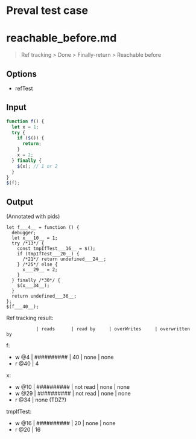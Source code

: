 # Preval test case

# reachable_before.md

> Ref tracking > Done > Finally-return > Reachable before

## Options

- refTest

## Input

`````js filename=intro
function f() {
  let x = 1;
  try {
    if ($()) {
      return;
    }
    x = 2;
  } finally {
    $(x); // 1 or 2
  }
}
$(f);
`````

## Output

(Annotated with pids)

`````filename=intro
let f___4__ = function () {
  debugger;
  let x___10__ = 1;
  try /*13*/ {
    const tmpIfTest___16__ = $();
    if (tmpIfTest___20__) {
      /*21*/ return undefined___24__;
    } /*25*/ else {
      x___29__ = 2;
    }
  } finally /*30*/ {
    $(x___34__);
  }
  return undefined___36__;
};
$(f___40__);
`````

Ref tracking result:

               | reads      | read by     | overWrites     | overwritten by
f:
  - w @4       | ########## | 40          | none           | none
  - r @40      | 4

x:
  - w @10      | ########## | not read    | none           | none
  - w @29      | ########## | not read    | none           | none
  - r @34      | none (TDZ?)

tmpIfTest:
  - w @16      | ########## | 20          | none           | none
  - r @20      | 16
